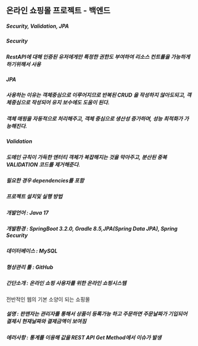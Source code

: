 ## 온라인 쇼핑몰 프로젝트 - 백엔드

##### Security, Validation, JPA 

##### Security 
##### RestAPI에 대해 인증된 유저에게만 특정한 권한도 부여하여 리소스 컨트롤을 가능하게 하기위해서 사용 

##### JPA 
##### 사용하는 이유는 객체중심으로 이루어지므로 반복된 CRUD 을 작성하지 않아도되고, 객체중심으로 작성되어 유지 보수에도 도움이 된다.  

##### 객체 매핑을 자동적으로 처리해주고, 객체 중심으로 생산성 증가하며, 성능 최적화가 가능해진다. 

##### Validation
##### 도메인 규칙이 가득한 엔터티 객체가 복잡해지는 것을 막아주고, 분산된 중복 VALIDATION 코드를 제거해준다. 
##### 필요한 경우 dependencies를 포함
 
##### 프로젝트 설치및 실행 방법

##### 개발언어 : Java 17
##### 개발환경 : SpringBoot 3.2.0, Gradle 8.5,JPA(Spring Data JPA), Spring Security

##### 데이터베이스 : MySQL 
##### 형상관리 툴 : GitHub

##### 간단소개 : 온라인 쇼핑 사용자를 위한 온라인 쇼핑시스템
전반적인 웹의 기본 소양이 되는 쇼핑몰

##### 설명 : 판맨자는 관리자를 통해서  상품이 등록가능 하고 주문하면 주문날짜가 기입되어 결제시 현재날짜와 결제금액이 보여짐

##### 에러사항 : 통계를 이용해 값을 REST API Get Method에서 이슈가 발생



